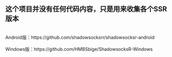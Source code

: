 <h2>这个项目并没有任何代码内容，只是用来收集各个SSR版本</h2><br>
Android版：https://github.com/shadowsocksrr/shadowsocksr-android<br><br>
Windows版：https://github.com/HMBSbige/ShadowsocksR-Windows<br><br>
